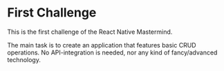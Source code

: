 # First Challenge

This is the first challenge of the React Native Mastermind.

The main task is to create an application that features basic CRUD operations. No API-integration is needed, nor any kind of fancy/advanced technology.
